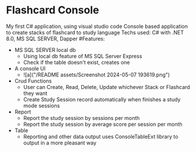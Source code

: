 # Flashcard Console
My first C# application, using visual studio code
Console based application to create stacks of flashcard to study language
Techs used: C# with .NET 8.0, MS SQL SERVER, Dapper
#Features:
- MS SQL SERVER local db
    -   Using local db feature of MS SQL Server Express
    -   Check if the table doesn't exist, creates one
- A console UI 
    - ![a]("/README assets/Screenshot 2024-05-07 193619.png")
- Crud Functions
    -   User can Create, Read, Delete, Update whichever Stack or Flashcard they want
    -   Create Study Session record automatically when finishes a study mode sessions
- Report
    -   Report the study session by sessions per month
    -   Report the study session by average score per session per month
- Table
    -   Reporting and other data output uses ConsoleTableExt library to output in a more pleasant way

